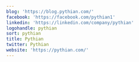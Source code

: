 ```yaml
---
blog: 'https://blog.pythian.com/'
facebook: 'https://facebook.com/pythian1'
linkedin: 'https://linkedin.com/company/pythian'
logohandle: pythian
sort: pythian
title: Pythian
twitter: Pythian
website: 'https://pythian.com/'
---
```


